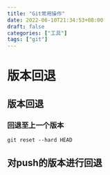 ```yaml
---
title: "Git常用操作"
date: 2022-06-10T21:34:53+08:00
draft: false
categories: ["工具"]
tags: ["git"]
---
```


# 版本回退

## 版本回退

### 回退至上一个版本

```shell
git reset --hard HEAD
```



## 对push的版本进行回退

